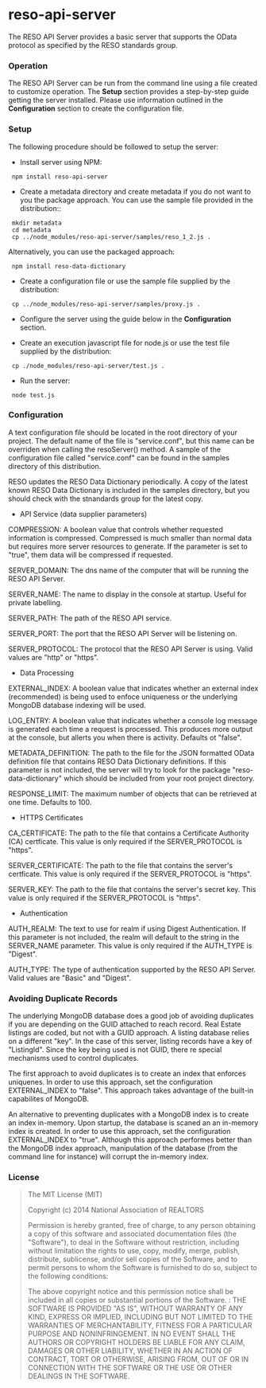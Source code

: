 
reso-api-server
=======

The RESO API Server provides a basic server that supports the OData protocol as specified by the RESO standards group.

### Operation

The RESO API Server can be run from the command line using a file created to customize operation.  The **Setup** section provides a step-by-step guide getting the server installed.  Please use information outlined in the **Configuration** section to create the configuration file.

### Setup

The following procedure should be followed to setup the server:

+ Install server using NPM:

 ```shell
  npm install reso-api-server
 ```
 

+ Create a metadata directory and create metadata if you do not want to you the package approach.  You can use the sample file provided in the distribution::

 ```shell
  mkdir metadata
  cd metadata
  cp ../node_modules/reso-api-server/samples/reso_1_2.js .
 ```

  Alternatively, you can use the packaged approach:

 ```shell
  npm install reso-data-dictionary
 ```

+ Create a configuration file or use the sample file supplied by the distribution:

 ```shell
  cp ../node_modules/reso-api-server/samples/proxy.js . 
 ```

+ Configure the server using the guide below in the **Configuration** section.

+ Create an execution javascript file for node.js or use the test file supplied by the distribution:

 ```shell
  cp ./node_modules/reso-api-server/test.js .
 ```

+ Run the server:

 ```shell
  node test.js
 ```

### Configuration

A text configuration file should be located in the root directory of your project.  The default name of the file is "service.conf", but this name can be overriden when calling the resoServer() method.  A sample of the configuration file called "service.conf" can be found in the samples directory of this distribution.

RESO updates the RESO Data Dictionary periodically. A copy of the latest known RESO Data Dictionary is included in the samples directory, but you should check with the stnandards group for the latest copy.  

+ API Service (data supplier parameters)

 COMPRESSION: A boolean value that controls whether requested information is compressed.  Compressed is much smaller than normal data but requires more server resources to generate.  If the parameter is set to "true", them data will be compressed if requested.

 SERVER\_DOMAIN: The dns name of the computer that will be running the RESO API Server.

 SERVER\_NAME: The name to display in the console at startup.  Useful for private labelling.

 SERVER\_PATH: The path of the RESO API service.

 SERVER\_PORT: The port that the RESO API Server will be listening on.

 SERVER\_PROTOCOL: The protocol that the RESO API Server is using.  Valid values are "http" or "https".

+ Data Processing 

 EXTERNAL\_INDEX: A boolean value that indicates whether an external index (recommended) is being used to enfoce uniqueness or the underlying MongoDB database indexing will be used.

 LOG\_ENTRY: A boolean value that indicates whether a console log message is generated each time a request is processed.  This produces more output at the console, but allerts you when there is activity. Defaults ot "false".

 METADATA\_DEFINITION: The path to the file for the JSON formatted OData definition file that contains RESO Data Dictionary definitions.  If this parameter is not included, the server will try to look for the package "reso-data-dictionary" which should be included from your root project directory.

 RESPONSE\_LIMIT: The maximum number of objects that can be retrieved at one time.  Defaults to 100.

+ HTTPS Certificates 

 CA\_CERTIFICATE: The path to the file that contains a Certificate Authority (CA) certficate.  This value is only required if the SERVER\_PROTOCOL is "https".

 SERVER\_CERTIFICATE: The path to the file that contains the server's certficate.  This value is only required if the SERVER\_PROTOCOL is "https".

 SERVER\_KEY: The path to the file that contains the server's secret key.  This value is only required if the SERVER\_PROTOCOL is "https".

+ Authentication 

 AUTH\_REALM: The text to use for realm if using Digest Authentication. If this parameter is not included, the realm will default to the string in the SERVER\_NAME parameter. This value is only required if the AUTH\_TYPE is "Digest". 
  
 AUTH\_TYPE: The type of authentication supported by the RESO API Server.  Valid values are "Basic" and "Digest".

  
### Avoiding Duplicate Records 

The underlying MongoDB database does a good job of avoiding duplicates if you are depending on the GUID attached to reach record.  Real Estate listings are coded, but not with a GUID approach.  A listing database relies on a different "key".  In the case of this server, listing records have a key of "ListingId".  Since the key being used is not GUID, there  re special mechanisms used to control duplicates.

The first approach to avoid duplicates is to create an index that enforces uniquenes.  In order to use this approach, set the configuration EXTERNAL\_INDEX to "false".  This approach takes advantage of the built-in capabilites of MongoDB.

An alternative to preventing duplicates with a MongoDB index is to create an index in-memory.  Upon startup, the database is scaned an an in-memory index is created.   In order to use this approach, set the configuration EXTERNAL\_INDEX to "true". Although this approach performes better than the MongoDB index approach, manipulation of the database (from the command line for instance) will corrupt the in-memory index.


### License

>The MIT License (MIT)
>
>Copyright (c) 2014 National Association of REALTORS
>
>Permission is hereby granted, free of charge, to any person obtaining a copy of this software and associated documentation files (the "Software"), to deal in the Software without restriction, including without limitation the rights to use, copy, modify, merge, publish, distribute, sublicense, and/or sell copies of the Software, and to permit persons to whom the Software is furnished to do so, subject to the following conditions:
>
>The above copyright notice and this permission notice shall be included in all copies or substantial portions of the Software.
:
>THE SOFTWARE IS PROVIDED "AS IS", WITHOUT WARRANTY OF ANY KIND, EXPRESS OR IMPLIED, INCLUDING BUT NOT LIMITED TO THE WARRANTIES OF MERCHANTABILITY, FITNESS FOR A PARTICULAR PURPOSE AND NONINFRINGEMENT. IN NO EVENT SHALL THE AUTHORS OR COPYRIGHT HOLDERS BE LIABLE FOR ANY CLAIM, DAMAGES OR OTHER LIABILITY, WHETHER IN AN ACTION OF CONTRACT, TORT OR OTHERWISE, ARISING FROM, OUT OF OR IN CONNECTION WITH THE SOFTWARE OR THE USE OR OTHER DEALINGS IN THE SOFTWARE.

